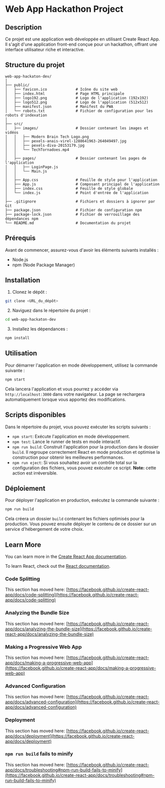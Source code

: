 # Web App Hackathon Project

## Description

Ce projet est une application web développée en utilisant Create React App. Il s'agit d'une application front-end conçue pour un hackathon, offrant une interface utilisateur riche et interactive.

## Structure du projet

```
web-app-hackaton-dev/
│
├── public/
│   ├── favicon.ico             # Icône du site web
│   ├── index.html              # Page HTML principale
│   ├── logo192.png             # Logo de l'application (192x192)
│   ├── logo512.png             # Logo de l'application (512x512)
│   ├── manifest.json           # Manifest du PWA
│   └── robots.txt              # Fichier de configuration pour les robots d'indexation
│
├── src/
│   ├── images/                 # Dossier contenant les images et vidéos
│   │   ├── Modern Brain Tech Logo.png
│   │   ├── pexels-anais-virel-1288641963-264049497.jpg
│   │   ├── pexels-diva-20153179.jpg
│   │   └── TechTornadoes.mp4
│   │
│   ├── pages/                  # Dossier contenant les pages de l'application
│   │   ├── LoginPage.js
│   │   └── Main.js
│   │
│   ├── App.css                 # Feuille de style pour l'application
│   ├── App.js                  # Composant principal de l'application
│   ├── index.css               # Feuille de style globale
│   └── index.js                # Point d'entrée de l'application
│
├── .gitignore                  # Fichiers et dossiers à ignorer par Git
├── package.json                # Fichier de configuration npm
├── package-lock.json           # Fichier de verrouillage des dépendances npm
└── README.md                   # Documentation du projet
```

## Prérequis

Avant de commencer, assurez-vous d'avoir les éléments suivants installés :

- Node.js
- npm (Node Package Manager)

## Installation

1. Clonez le dépôt :

```bash
git clone <URL_du_dépôt>
```

2. Naviguez dans le répertoire du projet :

```bash
cd web-app-hackaton-dev
```

3. Installez les dépendances :

```bash
npm install
```

## Utilisation

Pour démarrer l'application en mode développement, utilisez la commande suivante :

```bash
npm start
```

Cela lancera l'application et vous pourrez y accéder via `http://localhost:3000` dans votre navigateur. La page se rechargera automatiquement lorsque vous apportez des modifications.

## Scripts disponibles

Dans le répertoire du projet, vous pouvez exécuter les scripts suivants :

- `npm start`: Exécute l'application en mode développement.
- `npm test`: Lance le runner de tests en mode interactif.
- `npm run build`: Construit l'application pour la production dans le dossier `build`. Il regroupe correctement React en mode production et optimise la construction pour obtenir les meilleures performances.
- `npm run eject`: Si vous souhaitez avoir un contrôle total sur la configuration des fichiers, vous pouvez exécuter ce script. **Note:** cette action est irréversible.

## Déploiement

Pour déployer l'application en production, exécutez la commande suivante :

```bash
npm run build
```

Cela créera un dossier `build` contenant les fichiers optimisés pour la production. Vous pouvez ensuite déployer le contenu de ce dossier sur un service d'hébergement de votre choix.

## Learn More

You can learn more in the [Create React App documentation](https://facebook.github.io/create-react-app/docs/getting-started).

To learn React, check out the [React documentation](https://reactjs.org/).

### Code Splitting

This section has moved here: [https://facebook.github.io/create-react-app/docs/code-splitting](https://facebook.github.io/create-react-app/docs/code-splitting)

### Analyzing the Bundle Size

This section has moved here: [https://facebook.github.io/create-react-app/docs/analyzing-the-bundle-size](https://facebook.github.io/create-react-app/docs/analyzing-the-bundle-size)

### Making a Progressive Web App

This section has moved here: [https://facebook.github.io/create-react-app/docs/making-a-progressive-web-app](https://facebook.github.io/create-react-app/docs/making-a-progressive-web-app)

### Advanced Configuration

This section has moved here: [https://facebook.github.io/create-react-app/docs/advanced-configuration](https://facebook.github.io/create-react-app/docs/advanced-configuration)

### Deployment

This section has moved here: [https://facebook.github.io/create-react-app/docs/deployment](https://facebook.github.io/create-react-app/docs/deployment)

### `npm run build` fails to minify

This section has moved here: [https://facebook.github.io/create-react-app/docs/troubleshooting#npm-run-build-fails-to-minify](https://facebook.github.io/create-react-app/docs/troubleshooting#npm-run-build-fails-to-minify)

